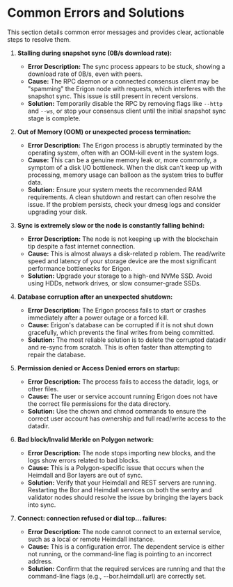 # Common Errors and Solutions

This section details common error messages and provides clear, actionable steps to resolve them.

1.  **Stalling during snapshot sync (0B/s download rate):**
    
      * **Error Description:** The sync process appears to be stuck, showing a download rate of 0B/s, even with peers.
      * **Cause:** The RPC daemon or a connected consensus client may be "spamming" the Erigon node with requests, which interferes with the snapshot sync. This issue is still present in recent versions.
      * **Solution:** Temporarily disable the RPC by removing flags like `--http` and `--ws`, or stop your consensus client until the initial snapshot sync stage is complete.

2.  **Out of Memory (OOM) or unexpected process termination:**
    
      * **Error Description:** The Erigon process is abruptly terminated by the operating system, often with an OOM-kill event in the system logs.
      * **Cause:** This can be a genuine memory leak or, more commonly, a symptom of a disk I/O bottleneck. When the disk can't keep up with processing, memory usage can balloon as the system tries to buffer data.
      * **Solution:** Ensure your system meets the recommended RAM requirements. A clean shutdown and restart can often resolve the issue. If the problem persists, check your dmesg logs and consider upgrading your disk.

3.  **Sync is extremely slow or the node is constantly falling behind:**
    
      * **Error Description:** The node is not keeping up with the blockchain tip despite a fast internet connection.
      * **Cause:** This is almost always a disk-related p   roblem. The read/write speed and latency of your storage device are the most significant performance bottlenecks for Erigon.
      * **Solution:** Upgrade your storage to a high-end NVMe SSD. Avoid using HDDs, network drives, or slow consumer-grade SSDs.

4.  **Database corruption after an unexpected shutdown:**
    
      * **Error Description:** The Erigon process fails to start or crashes immediately after a power outage or a forced kill.
      * **Cause:** Erigon's database can be corrupted if it is not shut down gracefully, which prevents the final writes from being committed.
      * **Solution:** The most reliable solution is to delete the corrupted datadir and re-sync from scratch. This is often faster than attempting to repair the database.

5.  **Permission denied or Access Denied errors on startup:**
    
      * **Error Description:** The process fails to access the datadir, logs, or other files.
      * **Cause:** The user or service account running Erigon does not have the correct file permissions for the data directory.
      * **Solution:** Use the chown and chmod commands to ensure the correct user account has ownership and full read/write access to the datadir.

6.  **Bad block/Invalid Merkle on Polygon network:**
    
      * **Error Description:** The node stops importing new blocks, and the logs show errors related to bad blocks.
      * **Cause:** This is a Polygon-specific issue that occurs when the Heimdall and Bor layers are out of sync.
      * **Solution:** Verify that your Heimdall and REST servers are running. Restarting the Bor and Heimdall services on both the sentry and validator nodes should resolve the issue by bringing the layers back into sync.

7.  **Connect: connection refused or dial tcp... failures:**
    
      * **Error Description:** The node cannot connect to an external service, such as a local or remote Heimdall instance.
      * **Cause:** This is a configuration error. The dependent service is either not running, or the command-line flag is pointing to an incorrect address.
      * **Solution:** Confirm that the required services are running and that the command-line flags (e.g., --bor.heimdall.url) are correctly set.

